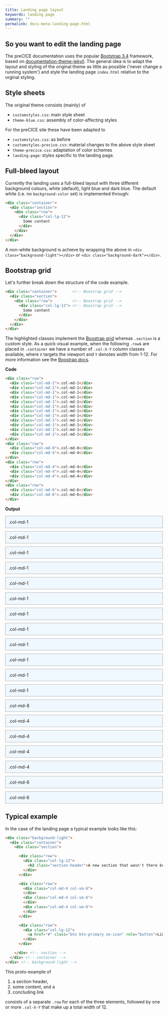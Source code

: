```yaml
---
title: Landing page layout
keywords: landing page
summary: ""
permalink: docs-meta-landing-page.html
---
```


## So you want to edit the landing page

The preCICE documentation uses the popular [Bootstrap 3.4](https://getbootstrap.com/docs/3.4/) framework, based on [documentation-theme-jekyll](docs-meta-overview.html). The general idea is to adapt the layout and styling of the original theme as little as possible ('never change a running system') and style the landing page `index.html` relative to the orginal styling.

## Style sheets

The original theme consists (mainly) of
 - `customstyles.css`: main style sheet
 - `theme-blue.css`: assembly of color-affecting styles

For the preCICE site these have been adapted to
 - `customstyles.css`: as before
 - `customstyles-precice.css`: material changes to the above style sheet
 - `theme-precice.css`: adaptation of color schemes
 - `landing-page`: styles specific to the landing page.

## Full-bleed layout

Currently the landing uses a full-bleed layout with three different background colours, white (default), light blue and dark blue. The default white (i.e. no `background-color` set) is implemented through:

```html
<div class="container">
  <div class="section">
    <div class="row">
      <div class="col-lg-12">
        Some content
      </div>
    </div>
  </div>
</div>
```
A non-white background is achieve by wrapping the above in `<div class="background-light"></div>` or  `<div class="background-dark"></div>`.

## Bootstrap grid

Let's further break down the structure of the code example.

```html
<div class="container">       <!-- Boostrap grid -->
  <div class="section">
    <div class="row">         <!-- Boostrap grid -->
      <div class="col-lg-12"> <!-- Boostrap grid -->
        Some content
      </div>
    </div>
  </div>
</div>
```

The highlighted classes implement the [Boostrap grid](https://getbootstrap.com/docs/3.4/css/#grid) whereas `.section` is a custom style.
As a quick visual example, when the following `.row`s are placed in `.container` we have a number of `.col-X-Y` column classes available, where `X` targets the viewport and `Y` denotes width from 1-12. For more information see the [Boostrap docs](https://getbootstrap.com/docs/3.4/css/#grid).

**Code**

```html
<div class="row">
  <div class="col-md-1">.col-md-1</div>
  <div class="col-md-1">.col-md-1</div>
  <div class="col-md-1">.col-md-1</div>
  <div class="col-md-1">.col-md-1</div>
  <div class="col-md-1">.col-md-1</div>
  <div class="col-md-1">.col-md-1</div>
  <div class="col-md-1">.col-md-1</div>
  <div class="col-md-1">.col-md-1</div>
  <div class="col-md-1">.col-md-1</div>
  <div class="col-md-1">.col-md-1</div>
  <div class="col-md-1">.col-md-1</div>
  <div class="col-md-1">.col-md-1</div>
</div>
<div class="row">
  <div class="col-md-8">.col-md-8</div>
  <div class="col-md-4">.col-md-4</div>
</div>
<div class="row">
  <div class="col-md-4">.col-md-4</div>
  <div class="col-md-4">.col-md-4</div>
  <div class="col-md-4">.col-md-4</div>
</div>
<div class="row">
  <div class="col-md-6">.col-md-6</div>
  <div class="col-md-6">.col-md-6</div>
</div>
```
**Output**
<style>
  .col-md-1, .col-md-4, .col-md-6, .col-md-8 {
    background-color: aliceblue;
    border: 1px solid darkgrey;
    margin-bottom: 10px;
    padding: 10px;
  }
</style>
<div class="row">
  <div class="col-md-1">.col-md-1</div>
  <div class="col-md-1">.col-md-1</div>
  <div class="col-md-1">.col-md-1</div>
  <div class="col-md-1">.col-md-1</div>
  <div class="col-md-1">.col-md-1</div>
  <div class="col-md-1">.col-md-1</div>
  <div class="col-md-1">.col-md-1</div>
  <div class="col-md-1">.col-md-1</div>
  <div class="col-md-1">.col-md-1</div>
  <div class="col-md-1">.col-md-1</div>
  <div class="col-md-1">.col-md-1</div>
  <div class="col-md-1">.col-md-1</div>
</div>
<div class="row">
  <div class="col-md-8">.col-md-8</div>
  <div class="col-md-4">.col-md-4</div>
</div>
<div class="row">
  <div class="col-md-4">.col-md-4</div>
  <div class="col-md-4">.col-md-4</div>
  <div class="col-md-4">.col-md-4</div>
</div>
<div class="row">
  <div class="col-md-6">.col-md-6</div>
  <div class="col-md-6">.col-md-6</div>
</div>

## Typical example

In the case of the landing page a typical example looks like this:

```html
<div class="background-light">
  <div class="container">
    <div class="section">

      <div class="row">
        <div class="col-lg-12">
          <h2 class="section-header">A new section that wasn't there before</h2>
        </div>
      </div>

      <div class="row">
        <div class="col-md-4 col-sm-6">
        </div>
        <div class="col-md-4 col-sm-6">
        </div>
        <div class="col-md-4 col-sm-6">
        </div>
      </div>

      <div class="row">
        <div class="col-lg-12">
          <a href="#" class="btn btn-primary no-icon" role="button">Link &nbsp;<i class="fas fa-chevron-right"></i></a>
        </div>
      </div>

    </div> <!-- section -->
  </div> <!-- container -->
</div> <!-- background-light -->
```

This proto-example of

 1. a section header,
 2. some content, and a
 3. concluding link

consists of a separate `.row` for each of the three elements, followed by one or more `.col-X-Y` that make up a total width of 12.

